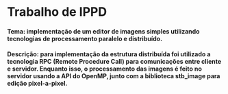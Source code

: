 # Trabalho de IPPD
#### Tema: implementação de um editor de imagens simples utilizando tecnologias de processamento paralelo e distribuído.
#### Descrição: para implementação da estrutura distribuída foi utilizado a tecnologia RPC (Remote Procedure Call) para comunicações entre cliente e servidor. Enquanto isso, o processamento das imagens é feito no servidor usando a API do OpenMP, junto com a biblioteca stb_image para edição pixel-a-pixel.
